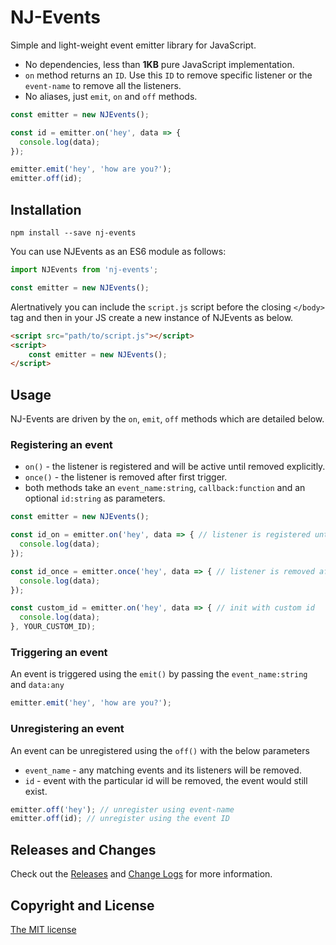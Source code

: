 # NJ-Events

Simple and light-weight event emitter library for JavaScript.

* No dependencies, less than **1KB** pure JavaScript implementation.
* `on` method returns an `ID`. Use this `ID` to remove specific listener or the `event-name` to remove all the listeners.
* No aliases, just `emit`, `on` and `off` methods.

```js
const emitter = new NJEvents();

const id = emitter.on('hey', data => {
  console.log(data);
});

emitter.emit('hey', 'how are you?');
emitter.off(id); 
```

## Installation
```
npm install --save nj-events
```

You can use NJEvents as an ES6 module as follows:

```javascript
import NJEvents from 'nj-events';

const emitter = new NJEvents();
```

Alertnatively you can include the `script.js` script before the closing `</body>` tag and then in your JS create a new instance of NJEvents as below.

```html
<script src="path/to/script.js"></script>
<script>
    const emitter = new NJEvents();
</script>
```

## Usage
NJ-Events are driven by the `on`, `emit`, `off` methods which are detailed below.

### Registering an event
* `on()` - the listener is registered and will be active until removed explicitly.
* `once()` - the listener is removed after first trigger.
* both methods take an `event_name:string`, `callback:function` and an optional `id:string` as parameters.
```js
const emitter = new NJEvents();

const id_on = emitter.on('hey', data => { // listener is registered until removed
  console.log(data);
});

const id_once = emitter.once('hey', data => { // listener is removed after first trigger
  console.log(data);
});

const custom_id = emitter.on('hey', data => { // init with custom id
  console.log(data);
}, YOUR_CUSTOM_ID);
```
### Triggering an event
An event is triggered using the `emit()` by passing the `event_name:string` and `data:any`
```js
emitter.emit('hey', 'how are you?');
```
### Unregistering an event
An event can be unregistered using the `off()` with the below parameters
* `event_name` - any matching events and its listeners will be removed.
* `id` - event with the particular id will be removed, the event would still exist.
```js
emitter.off('hey'); // unregister using event-name 
emitter.off(id); // unregister using the event ID
```
## Releases and Changes
Check out the [Releases](https://github.com/nj-coder/nj-events/releases) and [Change Logs](https://github.com/nj-coder/nj-events/blob/master/Changelog.md) for more information. 

## Copyright and License
[The MIT license](LICENSE) 